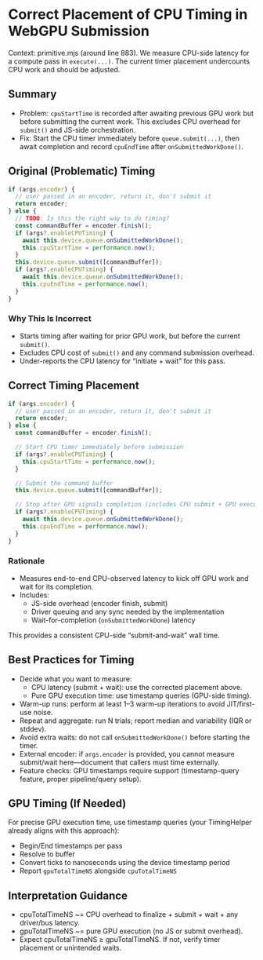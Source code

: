 # Correct Placement of CPU Timing in WebGPU Submission

Context: primitive.mjs (around line 883). We measure CPU-side latency for a compute pass in `execute(...)`. The current timer placement undercounts CPU work and should be adjusted.

## Summary

- Problem: `cpuStartTime` is recorded after awaiting previous GPU work but before submitting the current work. This excludes CPU overhead for `submit()` and JS-side orchestration.
- Fix: Start the CPU timer immediately before `queue.submit(...)`, then await completion and record `cpuEndTime` after `onSubmittedWorkDone()`.

## Original (Problematic) Timing

```js
if (args.encoder) {
  // user passed in an encoder, return it, don't submit it
  return encoder;
} else {
  // TODO: Is this the right way to do timing?
  const commandBuffer = encoder.finish();
  if (args?.enableCPUTiming) {
    await this.device.queue.onSubmittedWorkDone();
    this.cpuStartTime = performance.now();
  }
  this.device.queue.submit([commandBuffer]);
  if (args?.enableCPUTiming) {
    await this.device.queue.onSubmittedWorkDone();
    this.cpuEndTime = performance.now();
  }
}
```

### Why This Is Incorrect

- Starts timing after waiting for prior GPU work, but before the current `submit()`.
- Excludes CPU cost of `submit()` and any command submission overhead.
- Under-reports the CPU latency for “initiate + wait” for this pass.

## Correct Timing Placement

```js
if (args.encoder) {
  // user passed in an encoder, return it, don't submit it
  return encoder;
} else {
  const commandBuffer = encoder.finish();

  // Start CPU timer immediately before submission
  if (args?.enableCPUTiming) {
    this.cpuStartTime = performance.now();
  }

  // Submit the command buffer
  this.device.queue.submit([commandBuffer]);

  // Stop after GPU signals completion (includes CPU submit + GPU execution + driver latency)
  if (args?.enableCPUTiming) {
    await this.device.queue.onSubmittedWorkDone();
    this.cpuEndTime = performance.now();
  }
}
```

### Rationale

- Measures end-to-end CPU-observed latency to kick off GPU work and wait for its completion.
- Includes:
  - JS-side overhead (encoder finish, submit)
  - Driver queuing and any sync needed by the implementation
  - Wait-for-completion (`onSubmittedWorkDone`) latency

This provides a consistent CPU-side “submit-and-wait” wall time.

## Best Practices for Timing

- Decide what you want to measure:
  - CPU latency (submit + wait): use the corrected placement above.
  - Pure GPU execution time: use timestamp queries (GPU-side timing).
- Warm-up runs: perform at least 1–3 warm-up iterations to avoid JIT/first-use noise.
- Repeat and aggregate: run N trials; report median and variability (IQR or stddev).
- Avoid extra waits: do not call `onSubmittedWorkDone()` before starting the timer.
- External encoder: if `args.encoder` is provided, you cannot measure submit/wait here—document that callers must time externally.
- Feature checks: GPU timestamps require support (timestamp-query feature, proper pipeline/query setup).

## GPU Timing (If Needed)

For precise GPU execution time, use timestamp queries (your TimingHelper already aligns with this approach):

- Begin/End timestamps per pass
- Resolve to buffer
- Convert ticks to nanoseconds using the device timestamp period
- Report `gpuTotalTimeNS` alongside `cpuTotalTimeNS`

## Interpretation Guidance

- cpuTotalTimeNS ~= CPU overhead to finalize + submit + wait + any driver/bus latency.
- gpuTotalTimeNS ~= pure GPU execution (no JS or submit overhead).
- Expect cpuTotalTimeNS ≥ gpuTotalTimeNS. If not, verify timer placement or unintended waits.
